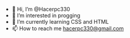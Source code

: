 - 👋 Hi, I’m @Hacerpc330
- 👀 I’m interested in progging
- 🌱 I’m currently learning CSS and HTML
- 📫 How to reach me hacerpc330@gmail.com

<!---
Hacerpc330/Hacerpc330 is a ✨ special ✨ repository because its `README.md` (this file) appears on your GitHub profile.
You can click the Preview link to take a look at your changes.
--->
